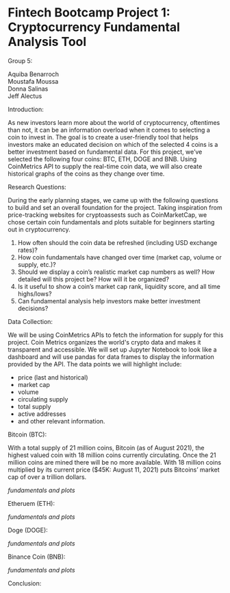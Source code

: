 # Fintech Bootcamp Project 1: Cryptocurrency Fundamental Analysis Tool

Group 5:

Aquiba Benarroch<br/>
Moustafa Moussa<br/>
Donna Salinas<br/>
Jeff Alectus<br/>

Introduction: 

As new investors learn more about the world of cryptocurrency, oftentimes than not, it can be an information overload when it comes to selecting a coin to invest in. 
The goal is to create a user-friendly tool that helps investors make an educated decision on which of the selected 4 coins is a better investment based on fundamental data. For this project, we’ve selected the following four coins: BTC, ETH, DOGE and BNB. Using CoinMetrics API to supply the real-time coin data, we will also create historical graphs of the coins as they change over time. 

Research Questions: 

During the early planning stages, we came up with the following questions to build and set an overall foundation for the project. Taking inspiration from price-tracking websites for cryptoassests such as CoinMarketCap, we chose certain coin fundamentals and plots suitable for beginners starting out in cryptocurrency. 

1. How often should the coin data be refreshed (including USD exchange rates)?
2. How coin fundamentals have changed over time (market cap, volume or supply, etc.)? 
3. Should we display a coin’s realistic market cap numbers as well? How detailed will this project be? How will it be organized? 
4. Is it useful to show a coin’s market cap rank, liquidity score, and all time highs/lows? 
5. Can fundamental analysis help investors make better investment decisions?

Data Collection:

We will be using CoinMetrics APIs to fetch the information for supply for this project. Coin Metrics organizes the world's crypto data and makes it transparent and accessible. 
We will set up Jupyter Notebook to look like a dashboard and will use pandas for data frames to display the information provided by the API. The data points we will highlight include: 
- price (last and historical)
- market cap
- volume
- circulating supply
- total supply
- active addresses
- and other relevant information.

Bitcoin (BTC):

With a total supply of 21 million coins, Bitcoin (as of August 2021), the highest valued coin with 18 million coins currently circulating. Once the 21 million coins are mined there will be no more available. With 18 million coins multiplied by its current price ($45K: August 11, 2021) puts Bitcoins’ market cap of over a trillion dollars. 

*fundamentals and plots*

Etheruem (ETH):

*fundamentals and plots*

Doge (DOGE):

*fundamentals and plots*

Binance Coin (BNB):

*fundamentals and plots*

Conclusion:

